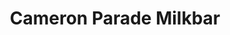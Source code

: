 ---
title: "Cameron Parade Milkbar"
url: /watsonia-north/cameron-parade-milkbar/
shop: convenience
---